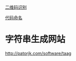 [二维码识别](https://cli.im/deqr)

[代码命名](https://unbug.github.io/codelf/)

# 字符串生成网站

http://patorjk.com/software/taag

